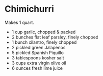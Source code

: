 Chimichurri
===========

Makes 1 quart.

- 1 cup garlic, chopped & packed
- 2 bunches flat leaf parsley, finely chopped
- 1 bunch cilantro, finely chopped
- 2 pickled green Jalapenos
- 5 pickled Spanish Piquillo
- 3 tablespoons kosher salt
- 3 cups extra virgin olive oil
- 6 ounces fresh lime juice
